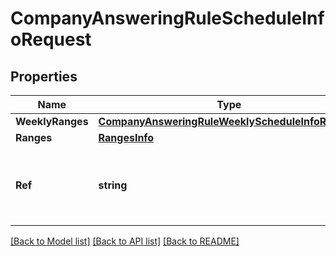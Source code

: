 # CompanyAnsweringRuleScheduleInfoRequest

## Properties
Name | Type | Description | Notes
------------ | ------------- | ------------- | -------------
**WeeklyRanges** | [**CompanyAnsweringRuleWeeklyScheduleInfoRequest**](CompanyAnsweringRuleWeeklyScheduleInfoRequest.md) |  | [optional] 
**Ranges** | [**RangesInfo**](RangesInfo.md) |  | [optional] 
**Ref** | **string** | Reference to Business Hours or After Hours schedule &#x3D; [&#39;BusinessHours&#39;, &#39;AfterHours&#39;] | [optional] 

[[Back to Model list]](../README.md#documentation-for-models) [[Back to API list]](../README.md#documentation-for-api-endpoints) [[Back to README]](../README.md)


